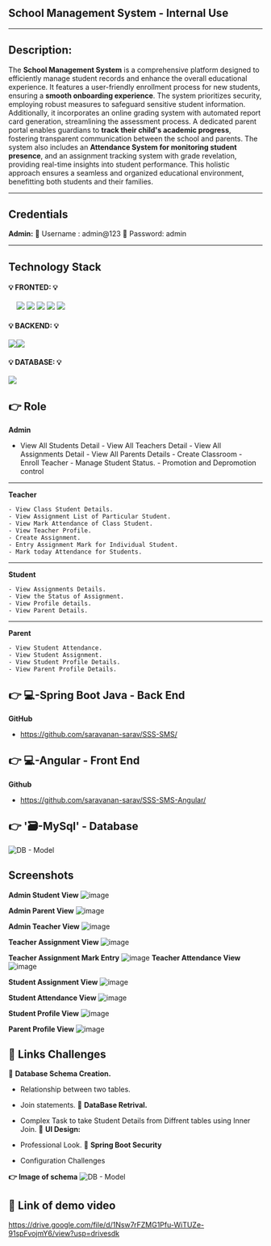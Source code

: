 ## School Management System - Internal Use

---

## **Description:**

The **School Management System** is a comprehensive platform designed to efficiently manage student records and enhance the overall educational experience. It features a user-friendly enrollment process for new students, ensuring a **smooth onboarding experience**. The system prioritizes security, employing robust measures to safeguard sensitive student information.
Additionally, it incorporates an online grading system with automated report card generation, streamlining the assessment process. A dedicated parent portal enables guardians to **track their child's academic progress**, fostering transparent communication between the school and parents. The system also includes an **Attendance System for monitoring student presence**, and an assignment tracking system with grade revelation, providing real-time insights into student performance. This holistic approach ensures a seamless and organized educational environment, benefitting both students and their families.

_____

## Credentials



**Admin:**
📧 Username : admin@123
🔐 Password: admin

___

## Technology Stack

<h4>💡 FRONTED: 💡</h4>
<p>&nbsp; &nbsp;  <img src="https://img.shields.io/badge/HTML5-E34F26?style=for-the-badge&logo=html5&logoColor=white" />  <img src="https://img.shields.io/badge/CSS3-1572B6?style=for-the-badge&logo=css3&logoColor=white" /> <img src="https://img.shields.io/badge/Bootstrap-563D7C?style=for-the-badge&logo=bootstrap&logoColor=white" />  <img src="https://img.shields.io/badge/TypeScript-007ACC?style=for-the-badge&logo=typescript&logoColor=white" />   <img src="https://img.shields.io/badge/Angular-DD0031?style=for-the-badge&logo=angular&logoColor=white" /></p>

<h4>💡 BACKEND: 💡</h4>
<p>  <img src="https://img.shields.io/badge/java-%23ED8B00.svg?style=for-the-badge&logo=openjdk&logoColor=white" /><img src="https://img.shields.io/badge/Spring_Boot-F2F4F9?style=for-the-badge&logo=spring-boot" /> </p>

<h4>💡 DATABASE: 💡</h4>
<p> <img src="https://img.shields.io/badge/mysql-%2300f.svg?style=for-the-badge&logo=mysql&logoColor=white" /> </p>

## 👉 Role

**Admin**

- View All Students Detail - View All Teachers Detail - View All Assignments Detail - View All Parents Details - Create Classroom - Enroll Teacher - Manage Student Status. - Promotion and Depromotion control

---

**Teacher**

    - View Class Student Details.
    - View Assignment List of Particular Student.
    - View Mark Attendance of Class Student.
    - View Teacher Profile.
    - Create Assignment.
    - Entry Assignment Mark for Individual Student.
    - Mark today Attendance for Students.

---

**Student**

    - View Assignments Details.
    - View the Status of Assignment.
    - View Profile details.
    - View Parent Details.

---

**Parent**

    - View Student Attendance.
    - View Student Assignment.
    - View Student Profile Details.
    - View Parent Profile Details.

## 👉 💻-Spring Boot Java - Back End

**GitHub**

- https://github.com/saravanan-sarav/SSS-SMS/

## 👉 💻-Angular - Front End

**Github**

- https://github.com/saravanan-sarav/SSS-SMS-Angular/

## 👉 '🗃️-MySql' - Database
![DB - Model](https://github.com/saravanan-sarav/SSS-SMS-Angular/assets/145537699/28320e5c-27fb-4034-b57f-f4501e438491)

## Screenshots

**Admin Student View**
![image](https://github.com/saravanan-sarav/SSS-SMS-Angular/assets/145537699/43891a53-c598-4751-ac92-50b86c56411e)

**Admin Parent View**
![image](https://github.com/saravanan-sarav/SSS-SMS-Angular/assets/145537699/757b3f43-917d-4b66-b8e4-7ab24d0ba769)

**Admin Teacher View**
![image](https://github.com/saravanan-sarav/SSS-SMS-Angular/assets/145537699/b00ea049-8bab-4eff-b7ca-6d28df78b954)

**Teacher Assignment View**
![image](https://github.com/saravanan-sarav/SSS-SMS-Angular/assets/145537699/688d2d22-c4ad-465c-a1ac-1c8ebcf11c93)

**Teacher Assignment Mark Entry**
![image](https://github.com/saravanan-sarav/SSS-SMS-Angular/assets/145537699/631c2891-cf0a-4113-ac24-5bc94941368d)
**Teacher Attendance View**
![image](https://github.com/saravanan-sarav/SSS-SMS-Angular/assets/145537699/c62db196-5e63-4051-b6a3-d0bed656c91c)

**Student Assignment View**
![image](https://github.com/saravanan-sarav/SSS-SMS-Angular/assets/145537699/b13498d7-6bd7-4ff8-ae64-8d25bf0ffe32)

**Student Attendance View**
![image](https://github.com/saravanan-sarav/SSS-SMS-Angular/assets/145537699/02c8c24c-fb92-49ee-821d-4dc756774192)

**Student Profile View**
![image](https://github.com/saravanan-sarav/SSS-SMS-Angular/assets/145537699/eb2ebbd3-ed60-4941-b385-48b3e81609be)

**Parent Profile View**
![image](https://github.com/saravanan-sarav/SSS-SMS-Angular/assets/145537699/b47ce5b3-8ec8-432a-9e14-b4b281e0d47c)

## 🔗 Links Challenges

🔴 **Database Schema Creation.**

- Relationship between two tables.
- Join statements.
  🔴 **DataBase Retrival.**

- Complex Task to take Student Details from Diffrent tables using Inner Join.
  🔴 **UI Design:**

- Professional Look.
  🔴 **Spring Boot Security**

- Configuration Challenges

**👉 Image of schema**
![DB - Model](https://github.com/saravanan-sarav/SSS-SMS-Angular/assets/145537699/1ced8560-c135-4209-987d-e4827fbd1699)
## 🔗 Link of demo video
https://drive.google.com/file/d/1Nsw7rFZMG1Pfu-WiTUZe-91spFvojmY6/view?usp=drivesdk
